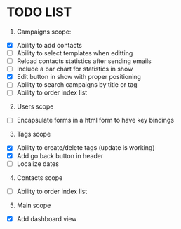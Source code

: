 # TODO LIST

1. Campaigns scope:

  - [x] Ability to add contacts
  - [ ] Ability to select templates when editting
  - [ ] Reload contacts statistics after sending emails
  - [ ] Include a bar chart for statistics in show
  - [x] Edit button in show with proper positioning
  - [ ] Ability to search campaigns by title or tag
  - [ ] Ability to order index list

2. Users scope

  - [ ] Encapsulate forms in a html form to have key bindings

3. Tags scope

  - [x] Ability to create/delete tags (update is working)
  - [x] Add go back button in header
  - [ ] Localize dates

4. Contacts scope

  - [ ] Ability to order index list

5. Main scope

  - [x] Add dashboard view